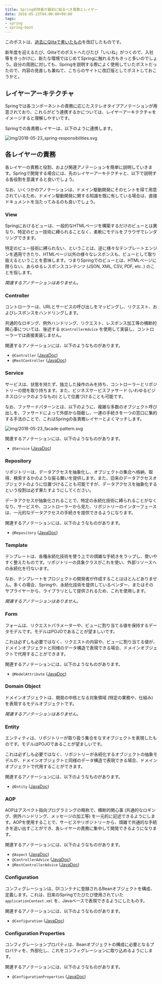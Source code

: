 ```yaml
---
title: Spring初学者が最初に知るべき責務とレイヤー
date: 2018-05-23T04:00:00+09:00
tags:
- spring
- spring-boot
---
```


このポストは、[過去にQiitaで書いたもの](https://qiita.com/yo1000/items/a6acbf5f454a7f53aef9)を改訂したものです。

新年度を迎えるたび、Qiitaでのポストへたびたび「いいね」がつくので、入社等をきっかけに、新たな環境ではじめてSpringに触れる方もきっと多いのでしょう。自分の周囲に対しても、Springを説明する際によく使用していたポストだったので、内容の見直しも兼ねて、こちらのサイトに改訂版としてポストしておこうかと。



## レイヤーアーキテクチャ

Springでは各コンポーネントの責務に応じたステレオタイプアノテーションが用意されており、これらがどう連携するかについては、レイヤーアーキテクチャをイメージすると理解しやすいです。

Springでの各責務レイヤーは、以下のように連携します。

![img/2018-05-23_spring-responsibilities.svg](img/2018-05-23_spring-responsibilities.svg)



## 各レイヤーの責務

各レイヤーの責務と役割、および関連アノテーションを簡単に説明していきます。Springで開発する場合には、先のレイヤーアーキテクチャと、以下で説明する各役割を意識すると良いでしょう。

なお、いくつかのアノテーションは、ドメイン駆動開発にそのヒントを得て用意されているため、ドメイン駆動開発に関する知識を既に有している場合は、直接ドキュメントを当たってみるのも良いでしょう。



### View

Springにおけるビューは、一般的なHTMLページを構築するだけのビューとは異なり、特定のビュー技術に縛られることなく、柔軟にモデルをブラウザでレンダリングできます。

特定のビュー技術に縛られない、ということは、逆に様々なテンプレートエンジンを適用できたり、HTMLページ以外の様々なレスポンスも、ビューとして取り扱えるということを意味します。つまりSpringでのビューとは、HTMLページに限らない、あらゆるレスポンスコンテンツ (JSON, XML, CSV, PDF, etc..) のことを指します。

_関連するアノテーションはありません。_



### Controller

コントローラーは、URLとサービスの呼び出しをマッピングし、リクエスト、およびレスポンスをハンドリングします。

共通的なロギング、例外ハンドリング、リクエスト、レスポンス加工等の横断的関心事については、後述する `@ControllerAdvice` を使用して実装し、コントローラーでは直接実装しません。

関連するアノテーションには、以下のようなものがあります。

- `@Controller` ([JavaDoc](https://docs.spring.io/spring-framework/docs/current/javadoc-api/org/springframework/stereotype/Service.html))
- `@RestController` ([JavaDoc](https://docs.spring.io/spring-framework/docs/current/javadoc-api/org/springframework/web/bind/annotation/RestController.html))



### Service

サービスは、状態を持たず、独立した操作のみを持ち、コントローラーとリポジトリーの間を取り持ちます。また、ビジネスサービスファサード (いわゆるビジネスロジックのようなもの) として位置づけることも可能です。

なお、ファサードパターンとは、以下のように、複雑な多数のオブジェクト呼び出しを、ファサードによって外部から隠蔽し、一連の手続きを一つの窓口に集約する手法のことで、これはSpringの各責務レイヤーとよくマッチします。

![img/2018-05-23_facade-pattern.svg](img/2018-05-23_facade-pattern.svg)

関連するアノテーションには、以下のようなものがあります。

- `@Service` ([JavaDoc](https://docs.spring.io/spring-framework/docs/current/javadoc-api/org/springframework/stereotype/Service.html))



### Repository

リポジトリーは、データアクセスを抽象化し、オブジェクトの集合へ格納、取得、検索するかのような振る舞いを提供します。また、旧来のデータアクセスオブジェクトのように位置づけることも可能ですが、データアクセスを抽象化するという役割は必ず果たすようにしてください。

データアクセスが抽象化されることで、特定の永続化技術に縛られることがなくなり、サービスや、コントローラーから見た、リポジトリーのインターフェースは、一元的なデータアクセスの手続きを提供できるようになります。

関連するアノテーションには、以下のようなものがあります。

- `@Repository` ([JavaDoc](https://docs.spring.io/spring-framework/docs/current/javadoc-api/org/springframework/stereotype/Repository.html))



### Template

テンプレートは、各種永続化技術を使う上での煩雑な手続きをラップし、使いやすく整えたものです。リポジトリーの具象クラスがこれを使い、外部リソースへの永続化を行ないます。

なお、テンプレートをプロジェクトの開発者が作成することはほとんどありません。多くの場合、Springや、永続化技術を提供しているベンダー、またはそのサプライヤーから、ライブラリとして提供されるため、これを使用します。

_関連するアノテーションはありません。_



### Form

フォームは、リクエストパラメーターや、ビューに割り当てる値を保持するデータモデルです。モデルはPOJOであることが望ましいです。

これは必ずしも必要ではなく、リクエストの内容や、ビューに割り当てる値が、ドメインオブジェクトと同様のデータ構造で表現できる場合、ドメインオブジェクトで代用することができます。

関連するアノテーションには、以下のようなものがあります。

- `@ModelAttribute` ([JavaDoc](https://docs.spring.io/spring-framework/docs/current/javadoc-api/org/springframework/web/bind/annotation/ModelAttribute.html))



### Domain Object

ドメインオブジェクトは、開発の中核となる対象領域 (特定の業務や、仕組み) を表現するモデルオブジェクトです。

_関連するアノテーションはありません。_



### Entity

エンティティは、リポジトリーが取り扱う集合をなすオブジェクトを表現したものです。モデルはPOJOであることが望ましいです。

これは必ずしも必要ではなく、リポジトリーが永続化するオブジェクトの抽象モデルが、ドメインオブジェクトと同様のデータ構造で表現できる場合、ドメインオブジェクトで代用することができます。

関連するアノテーションには、以下のようなものがあります。

- `@Entity` ([JavaDoc](https://docs.oracle.com/javaee/7/api/javax/persistence/Entity.html))



### AOP

AOPはアスペクト指向プログラミングの略称で、横断的関心事 (共通的なロギング、例外ハンドリング、メッセージの加工等) を一元的に記述できるようにします。AOPを使用することで、サービスやリポジトリーから、煩雑で共通的な手続きを追い出すことができ、各レイヤーの責務に集中して開発できるようになります。

関連するアノテーションには、以下のようなものがあります。

- `@Aspect` ([JavaDoc](http://www.eclipse.org/aspectj/doc/next/aspectj5rt-api/org/aspectj/lang/annotation/Aspect.html))
- `@ControllerAdvice` ([JavaDoc](https://docs.spring.io/spring/docs/current/javadoc-api/org/springframework/web/bind/annotation/ControllerAdvice.html))
- `@RestControllerAdvice` ([JavaDoc](https://docs.spring.io/spring-framework/docs/current/javadoc-api/org/springframework/web/bind/annotation/RestControllerAdvice.html))



### Configuration

コンフィグレーションは、DIコンテナに登録されるBeanオブジェクトを構成、定義します。これは、旧来のSpringでたびたび使用されていた `applicationContext.xml` を、Javaベースで表現できるようにしたものす。

関連するアノテーションには、以下のようなものがあります。

- `@Configuration` ([JavaDoc](https://docs.spring.io/spring-framework/docs/current/javadoc-api/org/springframework/context/annotation/Configuration.html))



### Configuration Properties

コンフィグレーションプロパティは、Beanオブジェクトの構成に必要となるプロパティを、外部化し、これをコンフィグレーションに取り込めるようにします。

関連するアノテーションには、以下のようなものがあります。

- `@ConfigurationProperties` ([JavaDoc](https://docs.spring.io/spring-boot/docs/current/api/org/springframework/boot/context/properties/ConfigurationProperties.html))


